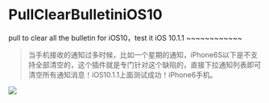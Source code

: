 # PullClearBulletiniOS10  
pull to clear all the bulletin for iOS10，test it iOS 10.1.1 ~~~~~~~~~~~~  

> 当手机接收的通知过多时候，比如一个星期的通知，iPhone6S以下是不支持全部清空的，这个插件就是专门针对这个缺陷的，直接下拉通知列表即可清空所有通知消息！iOS10.1.1上面测试成功！iPhone6手机。

![](https://ws2.sinaimg.cn/large/006tKfTcgy1forc4e3bnnj30ku112q54.jpg)
